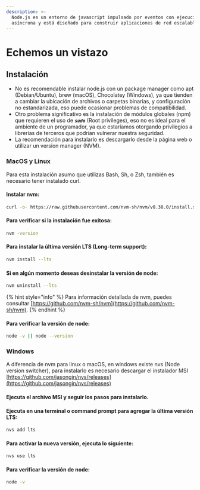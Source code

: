 ```yaml
---
description: >-
  Node.js es un entorno de javascript impulsado por eventos con ejecución
  asíncrona y está diseñado para construir aplicaciones de red escalables.
---
```


# Echemos un vistazo

## **Instalación**

* No es recomendable instalar node.js con un package manager como apt \(Debian/Ubuntu\), brew \(macOS\), Chocolatey \(Windows\), ya que tienden a cambiar la ubicación de archivos o carpetas binarias, y configuración no estandarizada, eso puede ocasionar problemas de compatibilidad.
* Otro problema significativo es la instalación de módulos globales \(npm\) que requieren el uso de _**`sudo`**_ \(Root privileges\), eso no es ideal para el ambiente de un programador, ya que estaríamos otorgando privilegios a librerías de terceros que podrían vulnerar nuestra seguridad.
* La recomendación para instalarlo es descargarlo desde la página web o utilizar un version manager \(NVM\).

### MacOS y Linux

Para esta instalación asumo que utilizas Bash, Sh, o Zsh, también es necesario tener instalado curl.

#### Instalar nvm:

```bash
curl -o- ht‌tps://raw.githubusercontent.com/nvm-sh/nvm/v0.38.0/install.sh | bash
```

#### Para verificar si la instalación fue exitosa:

```bash
nvm -version
```

#### Para instalar la última versión LTS \(Long-term support\):

```bash
nvm install --lts
```

#### Si en algún momento deseas desinstalar la versión de node:

```bash
nvm uninstall --lts
```

{% hint style="info" %}
Para información detallada de nvm, puedes consultar [https://github.com/nvm-sh/nvm](https://github.com/nvm-sh/nvm).
{% endhint %}

#### Para verificar la versión de node:

```bash
node -v || node --version
```

### **Windows**

A diferencia de nvm para linux o macOS, en windows existe nvs \(Node version switcher\), para instalarlo es necesario descargar el instalador MSI [https://github.com/jasongin/nvs/releases](https://github.com/jasongin/nvs/releases)

#### Ejecuta el archivo MSI y seguir los pasos para instalarlo.

#### Ejecuta en una terminal o command prompt para agregar la última versión LTS: 

```bash
nvs add lts
```

#### Para activar la nueva versión, ejecuta lo siguiente:

```bash
nvs use lts
```

#### Para verificar la versión de node:

```bash
node -v
```

